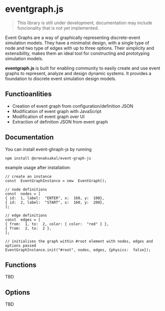 # eventgraph.js

> This library is still under development, documentation may include funcionality that is not yet implemented.

Event Graphs are a way of graphically representing discrete-event simulation models. They have a minimalist design, with a single type of node and two type of edges with up to three options. Their simplicity and extensibility, makes them an ideal tool for constructing and prototyping simulation models.

**eventgraph.js** is built for enabling community to easily create and use event graphs to represent, analyze and design dynamic systems. It provides a foundation to discrete event simulation design models.

## Functioanlities

- Creation of event graph from configuration/definition JSON
- Modification of event graph with JavaScript
- Modification of event graph over UI
- Extraction of definition JSON from event graph

## Documentation

You can install event-ghraph-js by running 
 
 ```npm install @orenaksakal/event-graph-js```

example usage after installation:
 ```
// create an instance
 const  EventGraphInstance = new  EventGraph();

// node definitions
const  nodes = [
{ id:  1, label:  "ENTER", x:  160, y:  100},
{ id:  2, label:  "START", x:  160, y:  200},
];

// edge definitions
const  edges = [
{ from:  1, to:  2, color: { color:  "red" } },
{ from:  2, to:  2 },
];

// initialises the graph within #root element with nodes, edges and options passed
EventGraphInstance.init("#root", nodes, edges, {physics:  false});
 ```

## Functions
TBD

## Options
TBD
